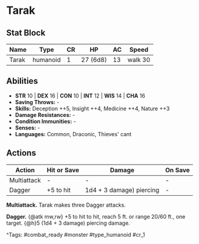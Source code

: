 # Tarak

## Stat Block

| Name | Type | CR | HP | AC | Speed |
|------|------|----|----|----|-------|
| Tarak | humanoid | 1 | 27 (6d8) | 13 | walk 30 |

## Abilities

- **STR** 10 | **DEX** 16 | **CON** 10 | **INT** 12 | **WIS** 14 | **CHA** 16
- **Saving Throws:** -  
- **Skills:** Deception ++5, Insight ++4, Medicine ++4, Nature ++3  
- **Damage Resistances:** -  
- **Condition Immunities:** -  
- **Senses:** -  
- **Languages:** Common, Draconic, Thieves' cant


## Actions

| Action | Hit or Save | Damage | On Save |
|--------|--------------|--------|----------|
| Multiattack | - | - | - |
| Dagger | +5 to hit | 1d4 + 3 damage) piercing | - |

**Multiattack.** Tarak makes three Dagger attacks.

**Dagger.** {@atk mw,rw} +5 to hit to hit, reach 5 ft. or range 20/60 ft., one target. {@h}5 (1d4 + 3 damage) piercing damage.


^Tags: #combat_ready #monster #type_humanoid #cr_1